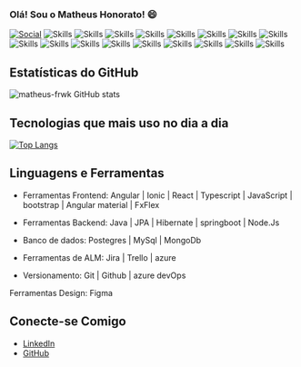 ### Olá! Sou o Matheus Honorato! 😄

[![Social](https://img.shields.io/badge/LinkedIn-0077B5?style=for-the-badge&logo=linkedin&logoColor=white)](https://www.linkedin.com/in/matheus-honorato-486ab528b?utm_source=share&utm_campaign=share_via&utm_content=profile&utm_medium=ios_app)
![Skills](https://img.shields.io/badge/Angular-DD0031?style=for-the-badge&logo=angular&logoColor=white)
![Skills](https://img.shields.io/badge/Material--UI-0081CB?style=for-the-badge&logo=material-ui&logoColor=white)
![Skills](https://img.shields.io/badge/Bootstrap-563D7C?style=for-the-badge&logo=bootstrap&logoColor=white)
![Skills](https://img.shields.io/badge/HTML5-E34F26?style=for-the-badge&logo=html5&logoColor=white)
![Skills](https://img.shields.io/badge/CSS3-1572B6?style=for-the-badge&logo=css3&logoColor=white)
![Skills](https://img.shields.io/badge/Node.js-43853D?style=for-the-badge&logo=node.js&logoColor=white)
![Skills](https://img.shields.io/badge/TypeScript-007ACC?style=for-the-badge&logo=typescript&logoColor=white)
![Skills](https://img.shields.io/badge/Java-ED8B00?style=for-the-badge&logo=openjdk&logoColor=white)
![Skills](https://img.shields.io/badge/React-20232A?style=for-the-badge&logo=react&logoColor=61DAFB)
![Skills](https://img.shields.io/badge/Azure_DevOps-0078D7?style=for-the-badge&logo=azure-devops&logoColor=white)
![Skills](https://img.shields.io/badge/Heroku-430098?style=for-the-badge&logo=heroku&logoColor=white)
![Skills](https://img.shields.io/badge/Netlify-00C7B7?style=for-the-badge&logo=netlify&logoColor=white)
![Skills](https://img.shields.io/badge/MySQL-005C84?style=for-the-badge&logo=mysql&logoColor=white)
![Skills](https://img.shields.io/badge/PostgreSQL-316192?style=for-the-badge&logo=postgresql&logoColor=white)
![Skills](https://img.shields.io/badge/Figma-F24E1E?style=for-the-badge&logo=figma&logoColor=white)
![Skills](https://img.shields.io/badge/prettier-1A2C34?style=for-the-badge&logo=prettier&logoColor=F7BA3E)
![Skills](https://img.shields.io/badge/SonarLint-CB2029?style=for-the-badge&logo=sonarlint&logoColor=white)


## Estatísticas do GitHub
![matheus-frwk GitHub stats](https://github-readme-stats.vercel.app/api?username=matheus-frwk&show_icons=true&theme=dracula)

## Tecnologias que mais uso no dia a dia
[![Top Langs](https://github-readme-stats.vercel.app/api/top-langs/?username=matheus-frwk)](https://github.com/matheushonoratodev/github-readme-stats)


## Linguagens e Ferramentas

- Ferramentas Frontend: Angular | Ionic | React | Typescript | JavaScript | bootstrap | Angular material | FxFlex

- Ferramentas Backend: Java | JPA | Hibernate | springboot | Node.Js

- Banco de dados: Postegres | MySql | MongoDb

- Ferramentas de ALM: Jira | Trello | azure

- Versionamento: Git | Github | azure devOps

Ferramentas Design: Figma

## Conecte-se Comigo

- [LinkedIn](https://www.linkedin.com/in/matheus-honorato-486ab528b?utm_source=share&utm_campaign=share_via&utm_content=profile&utm_medium=ios_app)
- [GitHub](https://github.com/matheushonoratodev)
